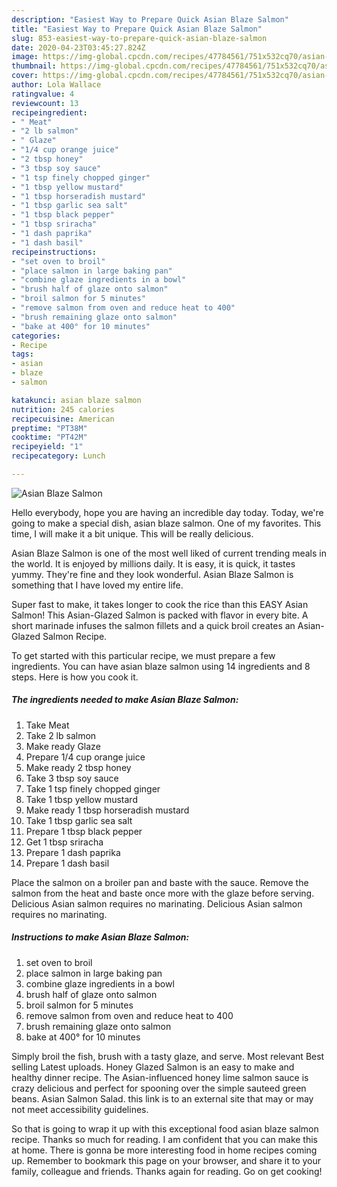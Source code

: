 ```yaml
---
description: "Easiest Way to Prepare Quick Asian Blaze Salmon"
title: "Easiest Way to Prepare Quick Asian Blaze Salmon"
slug: 853-easiest-way-to-prepare-quick-asian-blaze-salmon
date: 2020-04-23T03:45:27.824Z
image: https://img-global.cpcdn.com/recipes/47784561/751x532cq70/asian-blaze-salmon-recipe-main-photo.jpg
thumbnail: https://img-global.cpcdn.com/recipes/47784561/751x532cq70/asian-blaze-salmon-recipe-main-photo.jpg
cover: https://img-global.cpcdn.com/recipes/47784561/751x532cq70/asian-blaze-salmon-recipe-main-photo.jpg
author: Lola Wallace
ratingvalue: 4
reviewcount: 13
recipeingredient:
- " Meat"
- "2 lb salmon"
- " Glaze"
- "1/4 cup orange juice"
- "2 tbsp honey"
- "3 tbsp soy sauce"
- "1 tsp finely chopped ginger"
- "1 tbsp yellow mustard"
- "1 tbsp horseradish mustard"
- "1 tbsp garlic sea salt"
- "1 tbsp black pepper"
- "1 tbsp sriracha"
- "1 dash paprika"
- "1 dash basil"
recipeinstructions:
- "set oven to broil"
- "place salmon in large baking pan"
- "combine glaze ingredients in a bowl"
- "brush half of glaze onto salmon"
- "broil salmon for 5 minutes"
- "remove salmon from oven and reduce heat to 400"
- "brush remaining glaze onto salmon"
- "bake at 400° for 10 minutes"
categories:
- Recipe
tags:
- asian
- blaze
- salmon

katakunci: asian blaze salmon 
nutrition: 245 calories
recipecuisine: American
preptime: "PT38M"
cooktime: "PT42M"
recipeyield: "1"
recipecategory: Lunch

---
```



![Asian Blaze Salmon](https://img-global.cpcdn.com/recipes/47784561/751x532cq70/asian-blaze-salmon-recipe-main-photo.jpg)

Hello everybody, hope you are having an incredible day today. Today, we're going to make a special dish, asian blaze salmon. One of my favorites. This time, I will make it a bit unique. This will be really delicious.

Asian Blaze Salmon is one of the most well liked of current trending meals in the world. It is enjoyed by millions daily. It is easy, it is quick, it tastes yummy. They're fine and they look wonderful. Asian Blaze Salmon is something that I have loved my entire life.

Super fast to make, it takes longer to cook the rice than this EASY Asian Salmon! This Asian-Glazed Salmon is packed with flavor in every bite. A short marinade infuses the salmon fillets and a quick broil creates an Asian-Glazed Salmon Recipe.


To get started with this particular recipe, we must prepare a few ingredients. You can have asian blaze salmon using 14 ingredients and 8 steps. Here is how you cook it.

<!--inarticleads1-->

##### The ingredients needed to make Asian Blaze Salmon:

1. Take  Meat
1. Take 2 lb salmon
1. Make ready  Glaze
1. Prepare 1/4 cup orange juice
1. Make ready 2 tbsp honey
1. Take 3 tbsp soy sauce
1. Take 1 tsp finely chopped ginger
1. Take 1 tbsp yellow mustard
1. Make ready 1 tbsp horseradish mustard
1. Take 1 tbsp garlic sea salt
1. Prepare 1 tbsp black pepper
1. Get 1 tbsp sriracha
1. Prepare 1 dash paprika
1. Prepare 1 dash basil


Place the salmon on a broiler pan and baste with the sauce. Remove the salmon from the heat and baste once more with the glaze before serving. Delicious Asian salmon requires no marinating. Delicious Asian salmon requires no marinating. 

<!--inarticleads2-->

##### Instructions to make Asian Blaze Salmon:

1. set oven to broil
1. place salmon in large baking pan
1. combine glaze ingredients in a bowl
1. brush half of glaze onto salmon
1. broil salmon for 5 minutes
1. remove salmon from oven and reduce heat to 400
1. brush remaining glaze onto salmon
1. bake at 400° for 10 minutes


Simply broil the fish, brush with a tasty glaze, and serve. Most relevant Best selling Latest uploads. Honey Glazed Salmon is an easy to make and healthy dinner recipe. The Asian-influenced honey lime salmon sauce is crazy delicious and perfect for spooning over the simple sauteed green beans. Asian Salmon Salad. this link is to an external site that may or may not meet accessibility guidelines. 

So that is going to wrap it up with this exceptional food asian blaze salmon recipe. Thanks so much for reading. I am confident that you can make this at home. There is gonna be more interesting food in home recipes coming up. Remember to bookmark this page on your browser, and share it to your family, colleague and friends. Thanks again for reading. Go on get cooking!
